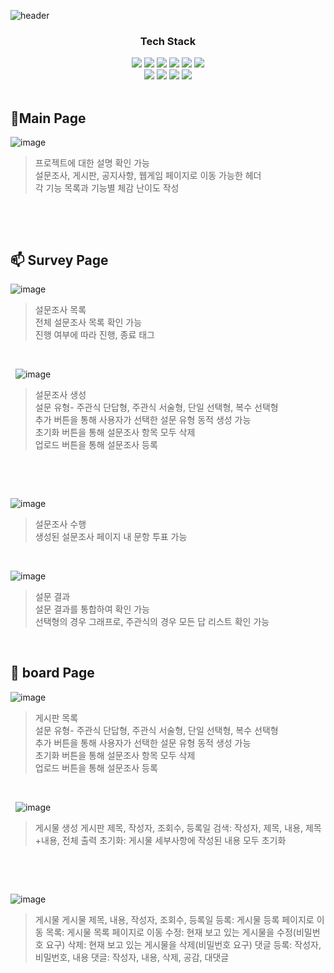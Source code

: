 
![header](https://capsule-render.vercel.app/api?type=waving&color=gradient&height=300&section=header&text=FULLSTACK%20PROJECT&fontSize=70&animation=fadeIn&fontAlignY=38&desc=Determined%20to%20level%20up%20my%20full-stack%20skills!%20👍&descAlignY=51&descAlign=62)
<div align="center">
    <h3>Tech Stack</h3>
    <div class="stack">
      <a href="#"><img src="https://img.shields.io/badge/JavaScript-F7DF1E?style=flat&logo=JavaScript&logoColor=black"/></a>
      <a href="#"><img src="https://img.shields.io/badge/JSP-3766AB?style=flat&logo=JSP&logoColor=white"/></a>
      <a href="#"><img src="https://img.shields.io/badge/CSS-1572B6?style=flat&logo=CSS3&logoColor=white"/></a>
      <a href="#"><img src="https://img.shields.io/badge/MySQL-4479A1?style=flat&logo=MySQL&logoColor=white"/></a>
      <a href="#"><img src="https://img.shields.io/badge/Git-F05032?style=flat&logo=Git&logoColor=white"/></a>
      <a href="#"><img src="https://img.shields.io/badge/Java-4169E1?style=flat&logo=Java&logoColor=white"/></a>
      <br />
      <a href="#"><img src="https://img.shields.io/badge/HTML5-4FC08D?style=flat&logo=html5&logoColor=white"/></a>
      <a href="#"><img src="https://img.shields.io/badge/Bootstrap-a947ff?style=flat&logo=bootstrap&logoColor=white"/></a>
      <a href="#"><img src="https://img.shields.io/badge/JQuery-3766AB?style=flat&logo=jquery&logoColor=white"/></a>
      <a href="#"><img src="https://img.shields.io/badge/AJAX-4169E1?style=flat&logo=ajax&logoColor=white"/></a>
  </div>
  <br />
</div>


 🥸Main Page
-------------
![image](https://github.com/oYJo7/fullstack-project/assets/66421365/37288a71-0248-486a-9816-e0f5aad77790)

> 프로젝트에 대한 설명 확인 가능   
> 설문조사, 게시판, 공지사항, 웹게임 페이지로 이동 가능한 헤더   
> 각 기능 목록과 기능별 체감 난이도 작성
&nbsp;

&nbsp;

&nbsp;

 📫 Survey Page
-------------
![image](https://github.com/oYJo7/fullstack-project/assets/66421365/3acdc4ad-76c8-43a4-b4b2-c97a5c109a3f)

> 설문조사 목록   
> 전체 설문조사 목록 확인 가능   
> 진행 여부에 따라 진행, 종료 태그   


&nbsp;

&nbsp;
![image](https://github.com/oYJo7/fullstack-project/assets/66421365/665fc898-7b6d-46d1-9044-47b51c31553b)

> 설문조사 생성   
> 설문 유형- 주관식 단답형, 주관식 서술형, 단일 선택형, 복수 선택형   
> 추가 버튼을 통해 사용자가 선택한 설문 유형 동적 생성 가능   
> 초기화 버튼을 통해 설문조사 항목 모두 삭제   
> 업로드 버튼을 통해 설문조사 등록


&nbsp;

&nbsp;

![image](https://github.com/oYJo7/fullstack-project/assets/66421365/7bab026d-08a3-4b44-8103-546954f64196)

> 설문조사 수행     
> 생성된 설문조사 페이지 내 문항 투표 가능
&nbsp;

&nbsp;

![image](https://github.com/oYJo7/fullstack-project/assets/66421365/4eb989ce-144e-4922-ba12-0f5c1037d613)

> 설문 결과   
> 설문 결과를 통합하여 확인 가능   
> 선택형의 경우 그래프로, 주관식의 경우 모든 답 리스트 확인 가능   


&nbsp;


 📃 board Page
-------------
![image](https://github.com/oYJo7/fullstack-project/assets/66421365/3acdc4ad-76c8-43a4-b4b2-c97a5c109a3f)


> 게시판 목록  
> 설문 유형- 주관식 단답형, 주관식 서술형, 단일 선택형, 복수 선택형   
> 추가 버튼을 통해 사용자가 선택한 설문 유형 동적 생성 가능   
> 초기화 버튼을 통해 설문조사 항목 모두 삭제   
> 업로드 버튼을 통해 설문조사 등록


&nbsp;

&nbsp;
![image](https://github.com/oYJo7/fullstack-project/assets/66421365/665fc898-7b6d-46d1-9044-47b51c31553b)

> 게시물 생성
> 게시판 제목, 작성자, 조회수, 등록일
> 검색: 작성자, 제목, 내용, 제목+내용, 전체 출력
> 초기화: 게시물 세부사항에 작성된 내용 모두 초기화


&nbsp;

&nbsp;

![image](https://github.com/oYJo7/fullstack-project/assets/66421365/7bab026d-08a3-4b44-8103-546954f64196)

> 게시물 
> 게시물 제목, 내용, 작성자, 조회수, 등록일
> 등록: 게시물 등록 페이지로 이동
> 목록: 게시물 목록 페이지로 이동
> 수정: 현재 보고 있는 게시물을 수정(비밀번호 요구)
> 삭제: 현재 보고 있는 게시물을 삭제(비밀번호 요구)
> 댓글 등록: 작성자, 비밀번호, 내용
> 댓글: 작성자, 내용, 삭제, 공감, 대댓글

&nbsp;


